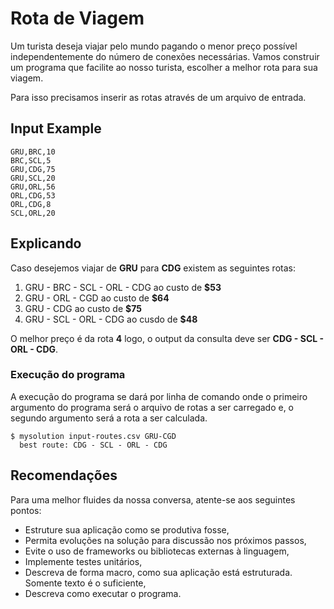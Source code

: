 # Rota de Viagem #

Um turista deseja viajar pelo mundo pagando o menor preço possível independentemente do número de conexões necessárias.
Vamos construir um programa que facilite ao nosso turista, escolher a melhor rota para sua viagem.

Para isso precisamos inserir as rotas através de um arquivo de entrada.

## Input Example ##
```csv
GRU,BRC,10
BRC,SCL,5
GRU,CDG,75
GRU,SCL,20
GRU,ORL,56
ORL,CDG,53
ORL,CDG,8
SCL,ORL,20
```

## Explicando ##
Caso desejemos viajar de **GRU** para **CDG** existem as seguintes rotas:

1. GRU - BRC - SCL - ORL - CDG ao custo de **$53**
2. GRU - ORL - CGD ao custo de **$64**
3. GRU - CDG ao custo de **$75**
4. GRU - SCL - ORL - CDG ao cusdo de **$48**

O melhor preço é da rota **4** logo, o output da consulta deve ser **CDG - SCL - ORL - CDG**.

### Execução do programa ###
A execução do programa se dará por linha de comando onde o primeiro argumento do programa será o arquivo de rotas a ser carregado e, o segundo argumento será a rota a ser calculada.

```shell
$ mysolution input-routes.csv GRU-CGD
  best route: CDG - SCL - ORL - CDG
```

## Recomendações ##
Para uma melhor fluides da nossa conversa, atente-se aos seguintes pontos:

* Estruture sua aplicação como se produtiva fosse,
* Permita evoluções na solução para discussão nos próximos passos,
* Evite o uso de frameworks ou bibliotecas externas à linguagem,
* Implemente testes unitários,
* Descreva de forma macro, como sua aplicação está estruturada. Somente texto é o suficiente,
* Descreva como executar o programa.
